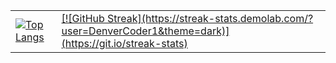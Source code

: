 <table>
  <tr>
    <td>
      <a href="https://github.com/vinay961/github-readme-stats">
        <img src="https://github-readme-stats.vercel.app/api/top-langs/?username=vinay961&layout=donut&theme=dark" alt="Top Langs" />
      </a>
    </td>
    <td>
      <a href="https://git.io/streak-stats">
        [![GitHub Streak](https://streak-stats.demolab.com/?user=DenverCoder1&theme=dark)](https://git.io/streak-stats)
      </a>
    </td>
  </tr>
</table>

